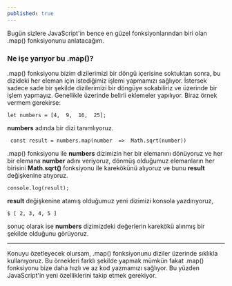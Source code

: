 ```yaml
---
published: true
---
```

Bugün sizlere JavaScript'in bence en güzel fonksiyonlarından biri olan .map() fonksiyonunu anlatacağım. 
### Ne işe yarıyor bu .map()?
.map() fonksiyonu bizim dizilerimizi bir döngü içerisine soktuktan sonra, bu dizideki her eleman için istediğimiz işlemi yapmamızı sağlıyor. İstersek sadece sade bir şekilde dizilerimizi bir döngüye sokabiliriz ve üzerinde bir işlem yapmayız. Genellikle üzerinde belirli eklemeler yapılıyor. Biraz örnek vermem gerekirse:

    let numbers = [4,  9,  16,  25];

**numbers** adında bir dizi tanımlıyoruz.

     const result = numbers.map(number  =>  Math.sqrt(number)) 

.map() fonksiyonu ile **numbers** dizimizin her bir elemanını dönüyoruz ve her bir elemana **number** adını veriyoruz, dönmüş olduğumuz elemanların her birisini **Math.sqrt()** fonksiyonu ile karekökünü alıyoruz ve bunu **result** değişkenine atıyoruz.

    console.log(result);
**result** değişkenine atamış olduğumuz yeni dizimizi konsola yazdırıyoruz,

    $ [ 2, 3, 4, 5 ]
 sonuç olarak ise **numbers** dizimizdeki değerlerin karekökü alınmış bir şekilde olduğunu görüyoruz.
 - - -
 Konuyu özetleyecek olursam, .map() fonksiyonunu diziler üzerinde sıklıkla kullanıyoruz. Bu örnekleri farklı şekilde yapmak mümkün fakat .map() fonksiyonu bize daha hızlı ve az kod yazmamızı sağlıyor. Bu yüzden JavaScript'in yeni özelliklerini takip etmek gerekiyor.
